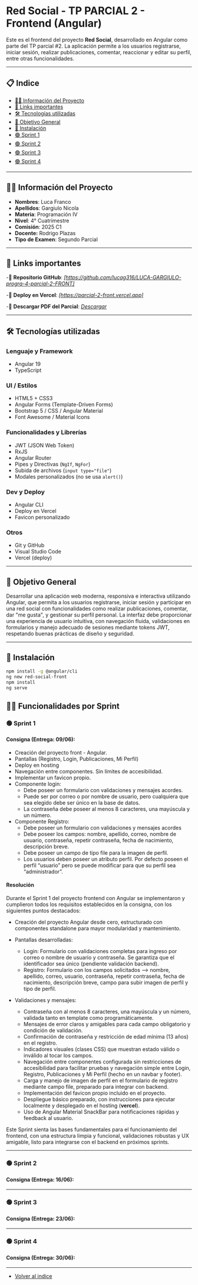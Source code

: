 

# Red Social - TP PARCIAL 2 - Frontend (Angular)

Este es el frontend del proyecto **Red Social**, desarrollado en Angular como parte del TP parcial #2. La aplicación permite a los usuarios registrarse, iniciar sesión, realizar publicaciones, comentar, reaccionar y editar su perfil, entre otras funcionalidades.

---

## 📋 Indice
- [👨‍💻 Información del Proyecto](#-información-del-proyecto)
- [🔗 Links importantes](#-links-importantes)
- [🛠️ Tecnologías utilizadas](#-tecnologías-utilizadas)
- [🎯 Objetivo General](#-objetivo-general)
- [🔧 Instalación](#-instalación)
- [🟢 Sprint 1](#-sprint-1)
- [🟢 Sprint 2](#-sprint-2)
- [🟢 Sprint 3](#-sprint-3)
- [🟢 Sprint 4](#-sprint-4)

---

## 👨‍💻 Información del Proyecto

- **Nombres**: Luca Franco
- **Apellidos**: Gargiulo Nicola
- **Materia**: Programación IV
- **Nivel**: 4° Cuatrimestre
- **Comisión**: 2025 C1
- **Docente:** Rodrigo Plazas  
- **Tipo de Examen**: Segundo Parcial

---

## 🔗 Links importantes

-🔗 **Repositorio GitHub**: *[https://github.com/lucag316/LUCA-GARGIULO-progra-4-parcial-2-FRONT]*

-🔗 **Deploy en Vercel**: *[https://parcial-2-front.vercel.app]*

-📄 **Descargar PDF del Parcial**: *[Descargar](./red-social-front/src/assets/docs/progra-4-parcial-2.pdf)*

---

## 🛠️ Tecnologías utilizadas

### Lenguaje y Framework
- Angular 19
- TypeScript

### UI / Estilos
- HTML5 + CSS3
- Angular Forms (Template-Driven Forms)
- Bootstrap 5 / CSS / Angular Material 
- Font Awesome / Material Icons

### Funcionalidades y Librerías
- JWT (JSON Web Token)
- RxJS
- Angular Router
- Pipes y Directivas (`NgIf`, `NgFor`)
- Subida de archivos (`input type="file"`)
- Modales personalizados (no se usa `alert()`)

### Dev y Deploy
- Angular CLI
- Deploy en Vercel 
- Favicon personalizado

### Otros
- Git y GitHub
- Visual Studio Code
- Vercel (deploy)

---

## 🎯 Objetivo General

Desarrollar una aplicación web moderna, responsiva e interactiva utilizando Angular, que permita a los usuarios registrarse, iniciar sesión y participar en una red social con funcionalidades como realizar publicaciones, comentar, dar "me gusta", y gestionar su perfil personal. La interfaz debe proporcionar una experiencia de usuario intuitiva, con navegación fluida, validaciones en formularios y manejo adecuado de sesiones mediante tokens JWT, respetando buenas prácticas de diseño y seguridad.

---

## 🔧 Instalación

```bash
npm install -g @angular/cli
ng new red-social-front
npm install
ng serve
```



## 🧑‍💼 Funcionalidades por Sprint

### 🟢 Sprint 1

#### Consigna (Entrega: 09/06): 
- Creación del proyecto front - Angular.
- Pantallas (Registro, Login, Publicaciones, Mi Perfil)
- Deploy en hosting
- Navegación entre componentes. Sin límites de accesibilidad.
- Implementar un favicon propio.
- Componente login:
    - Debe poseer un formulario con validaciones y mensajes acordes.
    - Puede ser por correo o por nombre de usuario, pero cualquiera que sea elegido debe ser único en la base de datos.
    - La contraseña debe poseer al menos 8 caracteres, una mayúscula y un número.
- Componente Registro:
    - Debe poseer un formulario con validaciones y mensajes acordes
    - Debe poseer los campos: nombre, apellido, correo, nombre de usuario, contraseña, repetir contraseña, fecha de nacimiento, descripción breve.
    - Debe poseer un campo de tipo file para la imagen de perfil.
    - Los usuarios deben poseer un atributo perfil. Por defecto poseen el perfil “usuario” pero se puede modificar para que su perfil sea “administrador”.

#### Resolución

Durante el Sprint 1 del proyecto frontend con Angular se implementaron y cumplieron todos los requisitos establecidos en la consigna, con los siguientes puntos destacados:

- Creación del proyecto Angular desde cero, estructurado con componentes standalone para mayor modularidad y mantenimiento.

- Pantallas desarrolladas:

    - Login: Formulario con validaciones completas para ingreso por correo o nombre de usuario y contraseña. Se garantiza que el identificador sea único (pendiente validación backend).
    - Registro: Formulario con los campos solicitados —> nombre, apellido, correo, usuario, contraseña, repetir contraseña, fecha de nacimiento, descripción breve, campo para subir imagen de perfil y tipo de perfil.

- Validaciones y mensajes:

    - Contraseña con al menos 8 caracteres, una mayúscula y un número, validada tanto en template como programáticamente.
    - Mensajes de error claros y amigables para cada campo obligatorio y condición de validación.
    - Confirmación de contraseña y restricción de edad mínima (13 años) en el registro.
    - Indicadores visuales (clases CSS) que muestran estado válido o inválido al tocar los campos.
    - Navegación entre componentes configurada sin restricciones de accesibilidad para facilitar pruebas y navegación simple entre Login, Registro, Publicaciones y Mi Perfil (hecho en un navbar y footer).
    - Carga y manejo de imagen de perfil en el formulario de registro mediante campo file, preparado para integrar con backend.
    - Implementación del favicon propio incluido en el proyecto.
    - Despliegue básico preparado, con instrucciones para ejecutar localmente y desplegado en el hosting (**vercel**).
    - Uso de Angular Material SnackBar para notificaciones rápidas y feedback al usuario.

Este Sprint sienta las bases fundamentales para el funcionamiento del frontend, con una estructura limpia y funcional, validaciones robustas y UX amigable, listo para integrarse con el backend en próximos sprints.

---

### 🟢 Sprint 2

#### Consigna (Entrega: 16/06): 

---

### 🟢 Sprint 3

#### Consigna (Entrega: 23/06): 

---

### 🟢 Sprint 4

#### Consigna (Entrega: 30/06): 

---

- [Volver al indice](#-indice)